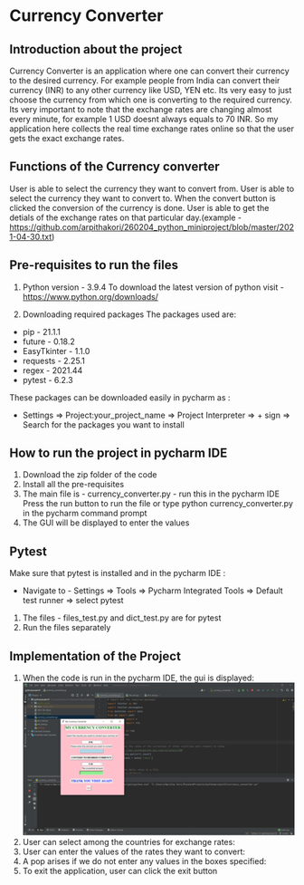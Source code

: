 # Currency Converter
## Introduction about the project

Currency Converter is an application where one can convert their currency to the desired currency. For example people from India can convert their currency (INR) to any other currency like USD, YEN etc. Its very easy to just choose the currency from which one is converting to the required currency. 
Its very important to note that the exchange rates are changing almost every minute, for example 1 USD doesnt always equals to 70 INR. So my application here collects the real time exchange rates online so that the user gets the exact exchange rates.

## Functions of the Currency converter

User is able to select the currency they want to convert from.
User is able to select the currency they want to convert to.
When the convert button is clicked the conversion of the currency is done.
User is able to get the detials of the exchange rates on that particular day.(example - https://github.com/arpithakori/260204_python_miniproject/blob/master/2021-04-30.txt)

## Pre-requisites to run the files

1) Python version - 3.9.4
To download the latest version of python visit - https://www.python.org/downloads/

2) Downloading required packages
The packages used are:
* pip - 21.1.1
* future - 0.18.2
* EasyTkinter - 1.1.0
* requests - 2.25.1
* regex - 2021.44
* pytest - 6.2.3

These packages can be downloaded easily in pycharm as : 
* Settings => Project:your_project_name => Project Interpreter => + sign => Search for the packages you want to install

## How to run the project in pycharm IDE

1) Download the zip folder of the code
2) Install all the pre-requisites
3) The main file is - currency_converter.py - run this in the pycharm IDE
Press the run button to run the file or type python currency_converter.py in the pycharm command prompt
4) The GUI will be displayed to enter the values

## Pytest

Make sure that pytest is installed and in the pycharm IDE :
* Navigate to - Settings => Tools => Pycharm Integrated Tools => Default test runner => select pytest

1) The files - files_test.py and dict_test.py are for pytest
2) Run the files separately 

## Implementation of the Project

1) When the code is run in the pycharm IDE, the gui is displayed:
![Initial](https://github.com/arpithakori/260204_python_miniproject/blob/master/Run.png)
3) User can select among the countries for exchange rates:
4) User can enter the values of the rates they want to convert:
5) A pop arises if we do not enter any values in the boxes specified:
6) To exit the application, user can click the exit button
